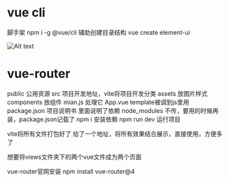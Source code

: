 # vue cli
脚手架 npm i -g @vue/cli
辅助创建目录结构
vue create element-ui

![Alt text](image.png)

# vue-router
public 公用资源
src 项目开发地址，vite将项目开发分类
assets 放图片样式
components 放组件
mian.js 处理它
App.vue template被调到js里用
package.json 项目说明书 里面说明了依赖
node_modules 不传，要用的时候再装，package.json记载了
npm i 安装依赖
npm run dev 运行项目

vite将所有文件打包好了
给了一个地址，将所有效果结合展示，直接使用，方便多了

想要将views文件夹下的两个vue文件成为两个页面

vue-router官网安装
npm install vue-router@4